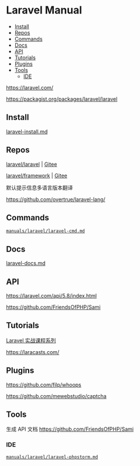 <!-- omit in toc -->
# Laravel Manual

- [Install](#install)
- [Repos](#repos)
- [Commands](#commands)
- [Docs](#docs)
- [API](#api)
- [Tutorials](#tutorials)
- [Plugins](#plugins)
- [Tools](#tools)
  - [IDE](#ide)

<https://laravel.com/>

<https://packagist.org/packages/laravel/laravel>

## Install

[laravel-install.md](laravel-install.md)

## Repos

[laravel/laravel](https://github.com/laravel/laravel) | [Gitee](https://gitee.com/mrhuangyuhui/laravel)

[laravel/framework](https://github.com/laravel/framework) | [Gitee](https://gitee.com/mrhuangyuhui/laravel-framework)

默认提示信息多语言版本翻译

<https://github.com/overtrue/laravel-lang/>

## Commands

[`manuals/laravel/laravel-cmd.md`](/manuals/laravel/laravel-cmd.md)

## Docs

[laravel-docs.md](laravel-docs.md)

## API

<https://laravel.com/api/5.8/index.html>

<https://github.com/FriendsOfPHP/Sami>

<!-- #laravel-tutorial -->
## Tutorials

[Laravel 实战课程系列](https://learnku.com/laravel/courses)

<https://laracasts.com/>

## Plugins

<https://github.com/filp/whoops>

<https://github.com/mewebstudio/captcha>

## Tools

生成 API 文档 <https://github.com/FriendsOfPHP/Sami>

### IDE

[`manuals/laravel/laravel-phpstorm.md`](/manuals/laravel/laravel-phpstorm.md)
